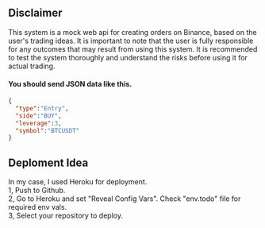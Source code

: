 ## Disclaimer
This system is a mock web api for creating orders on Binance, based on the user's trading ideas. It is important to note that the user is fully responsible for any outcomes that may result from using this system. It is recommended to test the system thoroughly and understand the risks before using it for actual trading. 

#### You should send JSON data like this.    
```json
{   
  "type":"Entry",  
  "side":"BUY",   
  "leverage":3,  
  "symbol":"BTCUSDT"  
}   
```
## Deploment Idea 
In my case, I used Heroku for deployment.  
1, Push to Github.  
2, Go to Heroku and set "Reveal Config Vars". Check "env.todo" file for required env vals.   
3, Select your repository to deploy.   

 
